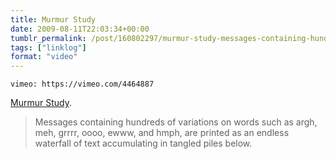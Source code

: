 ```yaml
---
title: Murmur Study
date: 2009-08-11T22:03:34+00:00
tumblr_permalink: /post/160802297/murmur-study-messages-containing-hundreds-of
tags: ["linklog"]
format: "video"
---
```


`vimeo: https://vimeo.com/4464887`

[Murmur Study][1].

> Messages containing hundreds of variations on words such as argh, meh, grrrr, oooo, ewww, and hmph, are printed as an endless waterfall of text accumulating in tangled piles below.

[1]: https://vimeo.com/4464887
